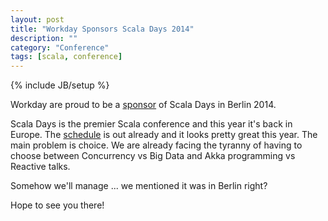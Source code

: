 ```yaml
---
layout: post
title: "Workday Sponsors Scala Days 2014"
description: ""
category: "Conference"
tags: [scala, conference]
---
```

{% include JB/setup %}

Workday are proud to be a [sponsor](http://scaladays.org/#sponsors) of Scala Days in Berlin 2014. 


Scala Days is the 
premier Scala conference and this year it's back in Europe. The [schedule](http://scaladays.org/#schedule) is out already and
it looks pretty great this year. The main problem is choice. We are already facing the tyranny of having to choose between 
Concurrency vs Big Data and Akka programming vs Reactive talks.

Somehow we'll manage ...  we mentioned it was in Berlin right? 

Hope to see you there! 

